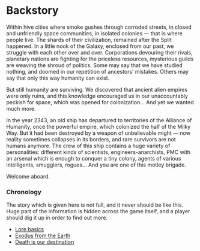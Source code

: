 <h1>Backstory</h1>
<p>Within hive cities where smoke gushes through corroded streets, in closed and unfriendly space communities, in isolated colonies — that is where people live. The shards of their civilization, remained after the Split happened. In a little nook of the Galaxy, enclosed from our past, we struggle with each other over and over. Corporations devouring their rivals, planetary nations are fighting for the priceless resources, mysterious guilds are weaving the shroud of politics. Some may say that we have studied nothing, and doomed in our repetition of ancestors’ mistakes. Others may say that only this way humanity can exist.
<p>But still humanity are surviving. We discovered that ancient alien empires were only ruins, and this knowledge encouraged us in our unaccountably peckish for space, which was opened for colonization... And yet we wanted much more.</p>
<p>In the year 2343, an old ship has departured to territories of the Alliance of Humanity, once the powerful empire, which colonized the half of the Milky Way. But it had been destroyed by a weapon of unbelievable might — now reality sometimes collapses in its borders, and rare survivors are not humans anymore. The crew of this ship contains a huge variety of personalities: different kinds of scientists, engineers-anarchists, PMC with an arsenal which is enough to conquer a tiny colony, agents of various intelligents, smugglers, rogues… And you are one of this motley brigade.</p>
Welcome aboard.</p>

<h3>Chronology</h3>
The story which is given here is not full, and it never should be like this. Huge part of the information is hidden across the game itself, and a player should dig it up in order to find out more. 
<p><ul>
  <li><a href="/contents/en/lore/lore_basics_en.md">Lore basics</a></li>
  <li><a href="/contents/en/lore/Exodus_from_the_Earth_en.md">Exodus from the Earth</a></li>
  <li><a href="/contents/en/lore/cev_eris_en.md">Death is our destination</a></li>
  </ul></p>

